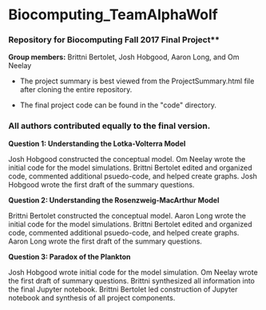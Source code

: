 # Biocomputing_TeamAlphaWolf

### Repository for Biocomputing Fall 2017 Final Project**

**Group members:** Brittni Bertolet, Josh Hobgood, Aaron Long, and Om Neelay

- The project summary is best viewed from the ProjectSummary.html file after cloning the entire repository.

- The final project code can be found in the "code" directory.

### All authors contributed equally to the final version.

**Question 1: Understanding the Lotka-Volterra Model**

Josh Hobgood constructed the conceptual model. Om Neelay wrote the initial code for the model simulations. Brittni Bertolet edited and organized code, commented additional psuedo-code, and helped create graphs. Josh Hobgood wrote the first draft of the summary questions. 

**Question 2: Understanding the Rosenzweig-MacArthur Model**

Brittni Bertolet constructed the conceptual model. Aaron Long wrote the initial code for the model simulations. Brittni Bertolet edited and organized code, commented additional psuedo-code, and helped create graphs. Aaron Long wrote the first draft of the summary questions. 

**Question 3: Paradox of the Plankton**

Josh Hobgood wrote initial code for the model simulation. Om Neelay wrote the first draft of summary questions. Brittni synthesized all information into the final Jupyter notebook. Brittni Bertolet led construction of Jupyter notebook and synthesis of all project components. 

